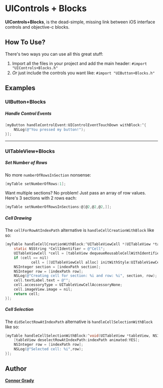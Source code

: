 # UIControls + Blocks

**UIControls+Blocks**, is the dead-simple, missing link between iOS interface controls and objective-c blocks.

## How To Use?
There's two ways you can use all this great stuff:  
1. Import all the files in your project and add the main header: `#import "UIControls+Blocks.h"`  
2. *Or* just include the controls you want like: `#import "UIButton+Blocks.h"`  

## Examples

### UIButton+Blocks

##### Handle Control Events
```objective-c
[myButton handleControlEvent:UIControlEventTouchDown withBlock:^{
	NSLog(@"You pressed my button!");
}];
```

***

### UITableView+Blocks

##### Set Number of Rows
No more `numberOfRowsInSection` nonsense:
```objective-c
[myTable setNumberOfRows:1];
```

Want multiple sections? No problem! Just pass an array of row values. Here's 3 sections with 2 rows each:
```objective-c
[myTable setNumberOfRowsInSections:@[@2,@2,@2,]];
```

##### Cell Drawing
The `cellForRowAtIndexPath` alternative is `handleCellCreationWithBlock` like so:

```objective-c
[myTable handleCellCreationWithBlock:^UITableViewCell *(UITableView *tableView, NSIndexPath *indexPath){
	static NSString *CellIdentifier = @"Cell";
	UITableViewCell *cell = [tableView dequeueReusableCellWithIdentifier:CellIdentifier];
	if (cell == nil)
            cell = [[UITableViewCell alloc] initWithStyle:UITableViewCellStyleDefault reuseIdentifier:CellIdentifier];
    NSInteger section = [indexPath section];
    NSInteger row = [indexPath row];
    NSLog(@"Creating cell for section: %i and row: %i", section, row);
    cell.textLabel.text = @"";
    cell.accessoryType = UITableViewCellAccessoryNone;
    cell.imageView.image = nil;
    return cell;
}];
```

##### Cell Selection
The `didSelectRowAtIndexPath` alternative is `handleCellSelectionWithBlock` like so:

```objective-c
[myTable handleCellSelectionWithBlock:^void(UITableView *tableView, NSIndexPath *indexPath){
    [tableView deselectRowAtIndexPath:indexPath animated:YES];
    NSInteger row = [indexPath row];
    NSLog(@"Selected cell: %i",row);
}];
```

## Author

**[Connor Grady](http://connorgrady.com/)**

